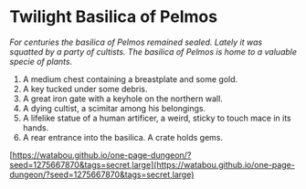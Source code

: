 # Twilight Basilica of Pelmos

_For centuries the basilica of Pelmos remained sealed. Lately it was squatted by a party of cultists. The basilica of Pelmos is home to a valuable specie of plants._

1. A medium chest containing a breastplate and some gold.
2. A key tucked under some debris.
3. A great iron gate with a keyhole on the northern wall.
4. A dying cultist, a scimitar among his belongings.
5. A lifelike statue of a human artificer, a weird, sticky to touch mace in its hands.
6. A rear entrance into the basilica. A crate holds gems.

[https://watabou.github.io/one-page-dungeon/?seed=1275667870&tags=secret,large](https://watabou.github.io/one-page-dungeon/?seed=1275667870&tags=secret,large)
